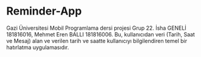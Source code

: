 # Reminder-App
Gazi Üniversitesi Mobil Programlama dersi projesi Grup 22. İsha GENELİ 181816016, Mehmet Eren BALLI 181816006.
Bu, kullanıcıdan veri (Tarih, Saat ve Mesaj) alan ve verilen tarih ve saatte kullanıcıyı bilgilendiren temel bir hatırlatma uygulamasıdır.
